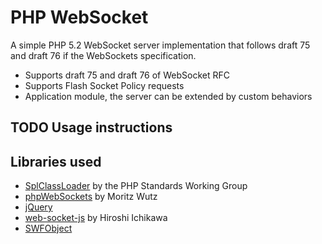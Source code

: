 PHP WebSocket
=============

A simple PHP 5.2 WebSocket server implementation that follows draft 75 and draft 76 if the WebSockets specification.

- Supports draft 75 and draft 76 of WebSocket RFC
- Supports Flash Socket Policy requests
- Application module, the server can be extended by custom behaviors

## TODO Usage instructions

## Libraries used

- [SplClassLoader](http://gist.github.com/221634) by the PHP Standards Working Group
- [phpWebSockets](http://code.google.com/p/phpwebsockets/) by Moritz Wutz
- [jQuery](http://jquery.com/)
- [web-socket-js](http://github.com/gimite/web-socket-js) by Hiroshi Ichikawa
- [SWFObject](http://code.google.com/p/swfobject/)
